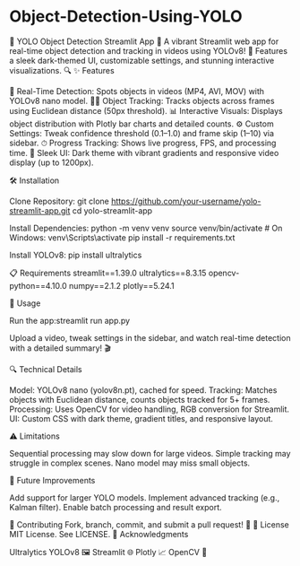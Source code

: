 # Object-Detection-Using-YOLO

🚀 YOLO Object Detection Streamlit App 🎥
A vibrant Streamlit web app for real-time object detection and tracking in videos using YOLOv8! 🌟 Features a sleek dark-themed UI, customizable settings, and stunning interactive visualizations. 🔍
✨ Features

🔎 Real-Time Detection: Spots objects in videos (MP4, AVI, MOV) with YOLOv8 nano model.
🕵️‍♂️ Object Tracking: Tracks objects across frames using Euclidean distance (50px threshold).
📊 Interactive Visuals: Displays object distribution with Plotly bar charts and detailed counts.
⚙️ Custom Settings: Tweak confidence threshold (0.1–1.0) and frame skip (1–10) via sidebar.
⏱ Progress Tracking: Shows live progress, FPS, and processing time.
🎨 Sleek UI: Dark theme with vibrant gradients and responsive video display (up to 1200px).

🛠 Installation

Clone Repository:
git clone https://github.com/your-username/yolo-streamlit-app.git
cd yolo-streamlit-app


Install Dependencies:
python -m venv venv
source venv/bin/activate  # On Windows: venv\Scripts\activate
pip install -r requirements.txt


Install YOLOv8:
pip install ultralytics



📋 Requirements
streamlit==1.39.0
ultralytics==8.3.15
opencv-python==4.10.0
numpy==2.1.2
plotly==5.24.1

🚀 Usage

Run the app:streamlit run app.py


Upload a video, tweak settings in the sidebar, and watch real-time detection with a detailed summary! 🎬


🔍 Technical Details

Model: YOLOv8 nano (yolov8n.pt), cached for speed.
Tracking: Matches objects with Euclidean distance, counts objects tracked for 5+ frames.
Processing: Uses OpenCV for video handling, RGB conversion for Streamlit.
UI: Custom CSS with dark theme, gradient titles, and responsive layout.

⚠️ Limitations

Sequential processing may slow down for large videos.
Simple tracking may struggle in complex scenes.
Nano model may miss small objects.

🌟 Future Improvements

Add support for larger YOLO models.
Implement advanced tracking (e.g., Kalman filter).
Enable batch processing and result export.

🤝 Contributing
Fork, branch, commit, and submit a pull request! 🚧
📜 License
MIT License. See LICENSE.
🙌 Acknowledgments

Ultralytics YOLOv8 🖼
Streamlit 🌐
Plotly 📈
OpenCV 🎥
